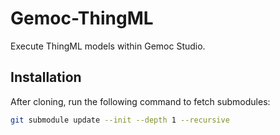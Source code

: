 # Gemoc-ThingML

Execute ThingML models within Gemoc Studio.

## Installation

After cloning, run the following command to fetch submodules:

```bash
git submodule update --init --depth 1 --recursive
```
